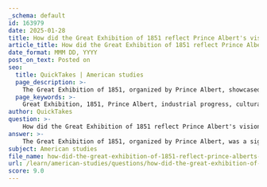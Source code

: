 ```yaml
---
_schema: default
id: 163979
date: 2025-01-28
title: How did the Great Exhibition of 1851 reflect Prince Albert's vision and international participation?
article_title: How did the Great Exhibition of 1851 reflect Prince Albert's vision and international participation?
date_format: MMM DD, YYYY
post_on_text: Posted on
seo:
  title: QuickTakes | American studies
  page_description: >-
    The Great Exhibition of 1851, organized by Prince Albert, showcased industrial advancements and promoted international collaboration, reflecting his vision for cultural exchange and technological progress.
  page_keywords: >-
    Great Exhibition, 1851, Prince Albert, industrial progress, cultural exchange, international cooperation, Victorian society, global events, technology, innovation
author: QuickTakes
question: >-
    How did the Great Exhibition of 1851 reflect Prince Albert's vision and international participation?
answer: >-
    The Great Exhibition of 1851, organized by Prince Albert, was a significant event that reflected his vision for promoting industrial progress, cultural exchange, and international cooperation. This exhibition was the first of its kind, showcasing the achievements of various nations, particularly highlighting Britain's industrial advancements during the Industrial Revolution.\n\n### Prince Albert's Vision\n\nPrince Albert envisioned the Great Exhibition as a platform to demonstrate the technological and cultural prowess of Britain while fostering a spirit of international collaboration. He aimed to create a space where nations could come together to share their innovations and achievements, thereby promoting peace and understanding among different cultures. The exhibition was not merely a display of goods; it was a celebration of human ingenuity and progress.\n\n### International Participation\n\nThe Great Exhibition attracted participation from numerous countries, showcasing a wide array of exhibits, including machinery, fine arts, and raw materials. This international participation was crucial in establishing the exhibition as a global event. Approximately 6 million visitors attended, reflecting the immense interest and engagement from the public and various nations. The presence of international exhibits underscored the interconnectedness of the global economy and the importance of cultural exchange.\n\n### Significance in Victorian Society\n\nThe exhibition had a profound impact on Victorian society, influencing art, design, education, and international trade. It set a precedent for future international exhibitions, emphasizing the importance of cultural exchange and nation branding. The Great Exhibition also played a role in democratizing access to knowledge, as it contributed to the development of museum culture, allowing the public to engage with technological and cultural advancements.\n\n### Conclusion\n\nIn summary, the Great Exhibition of 1851 was a reflection of Prince Albert's vision for a collaborative and innovative world. It showcased Britain's industrial power while promoting international participation and cultural exchange, leaving a lasting legacy on the concept of world expos and the role of exhibitions in society. The event not only celebrated technological progress but also aimed to bridge class divides and foster international goodwill, making it a landmark moment in the history of global exhibitions.
subject: American studies
file_name: how-did-the-great-exhibition-of-1851-reflect-prince-alberts-vision-and-international-participation.md
url: /learn/american-studies/questions/how-did-the-great-exhibition-of-1851-reflect-prince-alberts-vision-and-international-participation
score: 9.0
---
```


&nbsp;